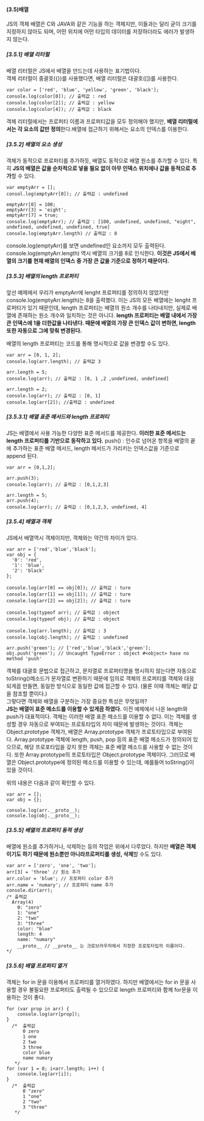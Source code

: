 <h4>(3.5)배열</h4>
<p> JS의 객체 배열은 C와 JAVA와 같은 기능을 하는 객체지만, 이들과는 달리 굳이 크기를 지정하지 않아도 되며, 
어떤 위치에 어떤 타입의 데이터를 저장하더라도 에러가 발생하지 않는다.</p>

<h5>[3.5.1] 배열 리터럴</h5>
<p> 배열 리터럴은 JS에서 배열을 만드는데 사용하는 표기법이다. <br>
  객체 리터럴이 중괄호({})를 사용했다면, 배열 리터럴은 대괄호([])를 사용한다. </p>

```
var color = ['red', 'blue', 'yellow', 'green', 'black'];
console.log(color[0]); // 출력값 : red
console.log(color[2]); // 출력값 : yellow
console.log(color[4]); // 출력값 : black
```
<p> 객체 리터럴에서는 프로퍼티 이름과 프로퍼티값을 모두 정의해야 했지만, 
  <b>배열 리터럴에서는 각 요소의 값만 정의</b>한다.배열에 접근하기 위해서는 요소의 인덱스를 이용한다.</p>

<h5>[3.5.2] 배열의 요소 생성</h5>
<p> 객체가 동적으로 프로퍼티를 추가하듯, 배열도 동적으로 배열 원소를 추가할 수 있다. 
  특히 <b>JS의 배열은 값을 순차적으로 넣을 필요 없이 아무 인덱스 위치에나 값을 동적으로 추가</b>할 수 있다.</p>
  
```
var emptyArr = [];
consol.log(emptyArr[0]); // 출력값 : undefined

emptyArr[0] = 100;
emptyArr[3] = 'eight';
emptyArr[7] = true;
console.log(emptyArr); // 출력값 : [100, undefined, undefined, "eight", undefined, undefined, undefined, true]
console.log(emptyArr.length) // 출력값 : 8
```

<p> console.log(emptyArr)를 보면 undefined인 요소까지 모두 출력된다. 
  console.log(emptyArr.length) 역시 배열의 크기를 8로 인식한다.
  <b>이것은 JS에서 배열의 크기를 현재 배열의 인덱스 중 가장 큰 값을 기준으로 정하기 때문이다.</b></p>
  
<h5>[3.5.3] 배열의 length 프로퍼티</h5>
<p> 앞선 예제에서  우리가 emptyArr에 lenght 프로퍼티를 정의하지 않았지만 console.log(emptyArr.length)는 8을 출력했다. 이는 JS의 모든 배열에는 lenght 프로퍼티가 있기 때문인데, length 프로퍼티는 배열의 원소 개수를 나타내지만, 
  실제로 배열에 존재하는 원소 개수와 일치하는 것은 아니다. <b>length 프로퍼티는 배열 내에서 가장 큰 인덱스에 1을 더한값을 나타낸다. 
  때문에 배열의 가장 큰 인덱스 값이 변하면, length또한 자동으로 그에 맞춰 변경된다.</b>
  </p>
  
<p> 배열의 length 프로퍼티는 코드를 통해 명시적으로 값을 변경할 수도 있다. </p>

```
var arr = [0, 1, 2];
console.log(arr.length); // 출력값 3

arr.length = 5;
console.log(arr); // 출력값 : [0, 1 ,2 ,undefined, undefined]

arr.length = 2;
console.log(arr); // 출력값 : [0, 1]
console.log(arr[2]); //출력값 : undefined
```

<h5>[3.5.3.1] 배열 표준 메서드와 length 프로퍼티</h5>
<p> JS는 배열에서 사용 가능한 다양한 표준 메서드를 제공한다. 
  <b>이러한 표준 메서드는 length 프로퍼티를 기반으로 동작하고 있다.</b> 
  push() : 인수로 넘어온 항목을 배열의 끝에 추가하는 표준 배열 메서드, length 메서드가 가리키는 인덱스값을 기준으로 append 된다.
  
```
var arr = [0,1,2];

arr.push(3);
console.log(arr); // 출력값 : [0,1,2,3]

arr.length = 5;
arr.push(4);
console.log(arr); // 출력값 : [0,1,2,3, undefined, 4]
```

<h5>[3.5.4] 배열과 객체</h5>
<p> JS에서 배열역시 객체이지만, 객체와는 약간의 차이가 있다.</p>

```
var arr = ['red','blue','black'];
var obj = {
  '0': 'red',
  '1': 'blue',
  '2': 'black'
};

console.log(arr[0] == obj[0]); // 출력값 : ture
console.log(arr[1] == obj[1]); // 출력값 : ture
console.log(arr[2] == obj[2]); // 출력값 : ture

console.log(typeof arr); // 출력값 : object
console.log(typeof obj); // 출력값 : object

console.log(arr.length); // 출력값 : 3
console.log(obj.length); // 출력값 : undefined

arr.push('green'); // ['red','blue','black','green'];
obj.push('green'); // Uncaught TypeError : object #<object> hase no method 'push'

```
<p> 객체를 대괄호 문법으로 접근하고, 문자열로 프로퍼티명을 명시하지 않는다면 자동으로 toString()메소드가 문자열로 변환하기 때문에 임의로 객체의 프로퍼티를 객체와 대응되게끔 만들면, 동일한 방식으로 동일한 값에 접근할 수 있다. (물론 이때 객체는 해당 값을 참조할 뿐이다.)<br>
  그렇다면 객체와 배열을 구분하는 가장 중요한 특성은 무엇일까?<br>
  <b>JS는 배열이 표준 메소드를 이용할 수 있게끔 하였다.</b> 이전 예제에서 나온 length와 push가 대표적이다. 
  객체는 이러한 배열 표준 메소드를 이용할 수 없다. 이는 객체를 생성할 경우 자동으로 부여되는 프로토타입의 차이 때문에 발생하는 것이다. 객체는 Object.prototype 객체가, 배열은 Array.prototype 객체가 프로토타입으로 부여된다. Array.prototype 객체에 length, push, pop 등의 표준 배열 메소드가 정의되어 있으므로, 해당 프로포타입을 갖지 못한 객체는 표준 배열 메소드를 사용할 수 없는 것이다.
  또한 Array.prototype의 프로토타입은  Object.prototype 객체이다. 그러므로 배열은 Object.prototype에 정의된 메소드를 이용할 수 있는데, 예를들어 toString()이 있을 것이다. </p>
  
<p> 위의 내용은 다음과 같이 확인할 수 있다. </p>

```
var arr = [];
var obj = {};

console.log(arr.__proto__);
console.log(obj.__proto__);
```

<h5>[3.5.5] 배열의 프로퍼티 동적 생성 </h5>
<p> 배열에 원소를 추가하거나, 삭제하는 등의 작업은 위에서 다루었다. 하지만 <b>배열은 객체이기도 하기 때문에 원소뿐만 아니라프로퍼티를 생성, 삭제</b>할 수도 있다.</p>

```
var arr = ['zero', 'one', 'two'];
arr[3] = 'three' // 원소 추가
arr.color = 'blue'; // 프로퍼티 color 추가
arr.name = 'numary'; // 프로퍼티 name 추가
console.dir(arr);
/* 출력값
  Array(4)
    0: "zero"
    1: "one"
    2: "two"
    3: "three"
    color: "blue"
    length: 4
    name: "numary"
    __proto__ // __proto__ 는 크로브라우저에서 지정한 프로토타입의 이름이다.
*/
```

<h5>[3.5.6] 배열 프로퍼티 열거 </h5>
<p> 객체는 for in 문을 이용해서 프로퍼티를 열거하였다. 하지만 배열에서는 for in 문을 사용할 경우 불필요한 프로퍼티도 출력될 수 있으므로 length 프로퍼티와 함께 for문을 이용하는 것이 좋다. </p>

```
for (var prop in arr) {
    console.log(arr[prop]);
}
  /*  출력값
      0 zero
      1 one
      2 two
      3 three
      color blue
      name numary
   */
for (var 1 = 0; i<arr.length; i++) {
    console.log(arr[i]);
}
  /*  출력값
      0 "zero"
      1 "one"
      2 "two"
      3 "three"
   */
   
```









